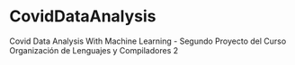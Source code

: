 # CovidDataAnalysis
 Covid Data Analysis With Machine Learning - Segundo Proyecto del Curso Organización de Lenguajes y Compiladores 2
